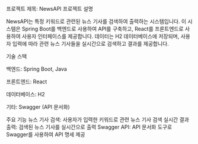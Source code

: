 프로젝트 제목: NewsAPI
프로젝트 설명

NewsAPI는 특정 키워드로 관련된 뉴스 기사를 검색하여 출력하는 시스템입니다. 이 시스템은 Spring Boot를 백엔드로 사용하여 API를 구축하고, React를 프론트엔드로 사용하여 사용자 인터페이스를 제공합니다. 데이터는 H2 데이터베이스에 저장되며, 사용자 입력에 따라 관련 뉴스 기사들을 실시간으로 검색하고 결과를 제공합니다.

기술 스택

백엔드: Spring Boot, Java

프론트엔드: React

데이터베이스: H2

기타: Swagger (API 문서화)

주요 기능
뉴스 기사 검색: 사용자가 입력한 키워드로 관련 뉴스 기사 검색
실시간 결과 출력: 검색된 뉴스 기사를 실시간으로 출력
Swagger API: API 문서화 도구로 Swagger를 사용하여 API 명세 제공
